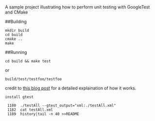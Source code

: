 A sample project illustrating how to perform unit testing with GoogleTest and CMake

##Building

~~~
mkdir build
cd build
cmake ..
make
~~~

##Running

~~~
cd build && make test
~~~

or

~~~
build/test/testfoo/testfoo
~~~

credit to [this blog post](http://kaizou.org/2014/11/gtest-cmake/) for a detailed explaination of how it works.

~~~
install gtest

 1180  ./testAll --gtest_output="xml:./testAll.xml"
 1182  cat testAll.xml 
 1189  history|tail -n 40 >>README 
~~~
